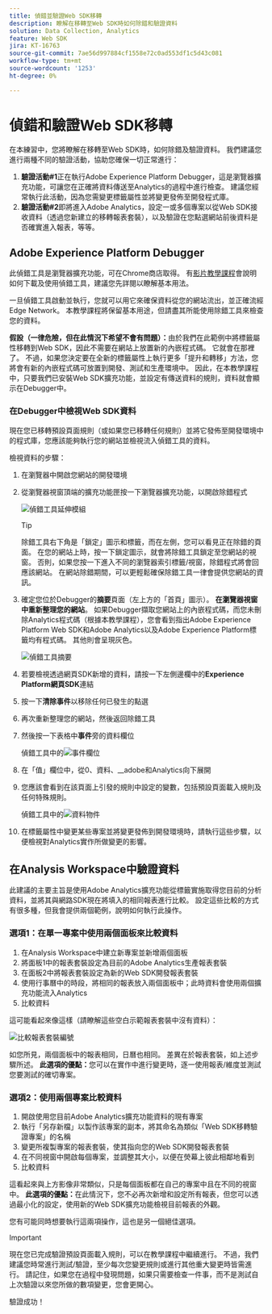 ```yaml
---
title: 偵錯並驗證Web SDK移轉
description: 瞭解在移轉至Web SDK時如何除錯和驗證資料
solution: Data Collection, Analytics
feature: Web SDK
jira: KT-16763
source-git-commit: 7ae56d997884cf1558e72c0ad553df1c5d43c081
workflow-type: tm+mt
source-wordcount: '1253'
ht-degree: 0%

---
```



# 偵錯和驗證Web SDK移轉

在本練習中，您將瞭解在移轉至Web SDK時，如何除錯及驗證資料。 我們建議您進行兩種不同的驗證活動，協助您確保一切正常進行：

1. **驗證活動#1**&#x200B;正在執行Adobe Experience Platform Debugger，這是瀏覽器擴充功能，可讓您在正確將資料傳送至Analytics的過程中進行檢查。 建議您經常執行此活動，因為您需變更標籤屬性並將變更發佈至開發程式庫。
1. **驗證活動#2**&#x200B;即將進入Adobe Analytics，設定一或多個專案以從Web SDK接收資料（透過您新建立的移轉報表套裝），以及驗證在您點選網站前後資料是否確實進入報表，等等。

## Adobe Experience Platform Debugger

此偵錯工具是瀏覽器擴充功能，可在Chrome商店取得。 有[影片教學課程](https://experienceleague.adobe.com/en/docs/platform-learn/data-collection/debugger/overview)會說明如何下載及使用偵錯工具，建議您先詳閱以瞭解基本用法。

一旦偵錯工具啟動並執行，您就可以用它來確保資料從您的網站流出，並正確流經Edge Network。 本教學課程將保留基本用途，但請盡其所能使用除錯工具來檢查您的資料。

**假設（一律危險，但在此情況下希望不會有問題）：**&#x200B;由於我們在此範例中將標籤屬性移轉到Web SDK，因此不需要在網站上放置新的內嵌程式碼。 它就會在那裡了。 不過，如果您決定要在全新的標籤屬性上執行更多「提升和轉移」方法，您將會有新的內嵌程式碼可放置到開發、測試和生產環境中。 因此，在本教學課程中，只要我們已安裝Web SDK擴充功能，並設定有傳送資料的規則，資料就會顯示在Debugger中。

### 在Debugger中檢視Web SDK資料

現在您已移轉預設頁面規則（或如果您已移轉任何規則）並將它發佈至開發環境中的程式庫，您應該能夠執行您的網站並檢視流入偵錯工具的資料。

檢視資料的步驟：

1. 在瀏覽器中開啟您網站的開發環境
1. 從瀏覽器視窗頂端的擴充功能匣按一下瀏覽器擴充功能，以開啟除錯程式

   ![偵錯工具延伸模組](assets/debugger-extension.jpg)

   >[!TIP]
   >
   >除錯工具右下角是「鎖定」圖示和標籤，而在左側，您可以看見正在除錯的頁面。 在您的網站上時，按一下鎖定圖示，就會將除錯工具鎖定至您網站的視窗。 否則，如果您按一下進入不同的瀏覽器索引標籤/視窗，除錯程式將會回應該網站。 在網站除錯期間，可以更輕鬆確保除錯工具一律會提供您網站的資訊。

1. 確定您位於Debugger的&#x200B;**摘要**&#x200B;頁面（左上方的「首頁」圖示）。 **在瀏覽器視窗中重新整理您的網站**。 如果Debugger擷取您網站上的內嵌程式碼，而您未刪除Analytics程式碼（根據本教學課程），您會看到指出Adobe Experience Platform Web SDK和Adobe Analytics以及Adobe Experience Platform標籤均有程式碼。 其他則會呈現灰色。

   ![偵錯工具摘要](assets/debugger-summary.jpg)

1. 若要檢視透過網頁SDK新增的資料，請按一下左側邊欄中的&#x200B;**Experience Platform網頁SDK**&#x200B;連結
1. 按一下&#x200B;**清除事件**&#x200B;以移除任何已發生的點選
1. 再次重新整理您的網站，然後返回除錯工具
1. 然後按一下表格中&#x200B;**事件**&#x200B;旁的資料欄位

   偵錯工具中的![事件欄位](assets/events-field-in-debugger.jpg)

1. 在「值」欄位中，從0、資料、__adobe和Analytics向下展開
1. 您應該會看到在該頁面上引發的規則中設定的變數，包括預設頁面載入規則及任何特殊規則。

   偵錯工具中的![資料物件](assets/data-object-in-debugger.jpg)

1. 在標籤屬性中變更某些專案並將變更發佈到開發環境時，請執行這些步驟，以便檢視對Analytics實作所做變更的影響。

## 在Analysis Workspace中驗證資料

此建議的主要主旨是使用Adobe Analytics擴充功能從標籤實施取得您目前的分析資料，並將其與網路SDK現在將填入的相同報表進行比較。
設定這些比較的方式有很多種，但我會提供兩個範例，說明如何執行此操作。

### 選項1：在單一專案中使用兩個面板來比較資料

1. 在Analysis Workspace中建立新專案並新增兩個面板
1. 將面板1中的報表套裝設定為目前的Adobe Analytics生產報表套裝
1. 在面板2中將報表套裝設定為新的Web SDK開發報表套裝
1. 使用行事曆中的時段，將相同的報表放入兩個面板中；此時資料會使用兩個擴充功能流入Analytics
1. 比較資料

這可能看起來像這樣（請瞭解這些空白示範報表套裝中沒有資料）：

![比較報表套裝編號](assets/compare-report-suite-numbers-panels.jpg)

如您所見，兩個面板中的報表相同，日曆也相同。 差異在於報表套裝，如上述步驟所述。
**此選項的優點：**&#x200B;您可以在實作中進行變更時，逐一使用報表/維度並測試您要測試的確切專案。

### 選項2：使用兩個專案比較資料

1. 開啟使用您目前Adobe Analytics擴充功能資料的現有專案
1. 執行「另存新檔」以製作該專案的副本，將其命名為類似「Web SDK移轉驗證專案」的名稱
1. 變更所複製專案的報表套裝，使其指向您的Web SDK開發報表套裝
1. 在不同視窗中開啟每個專案，並調整其大小，以便在熒幕上彼此相鄰地看到
1. 比較資料

這看起來與上方影像非常類似，只是每個面板都在自己的專案中且在不同的視窗中。
**此選項的優點：**&#x200B;在此情況下，您不必再次新增和設定所有報表，但您可以透過最小化的設定，使用新的Web SDK擴充功能檢視目前報表的外觀。

您有可能同時想要執行這兩項操作，這也是另一個絕佳選項。

>[!IMPORTANT]
>
>現在您已完成驗證預設頁面載入規則，可以在教學課程中繼續進行。 不過，我們建議您時常進行測試/驗證，至少每次您變更規則或進行其他重大變更時皆需進行。 請記住，如果您在過程中發現問題，如果只需要檢查一件事，而不是測試自上次驗證以來您所做的數項變更，您會更開心。

驗證成功！
